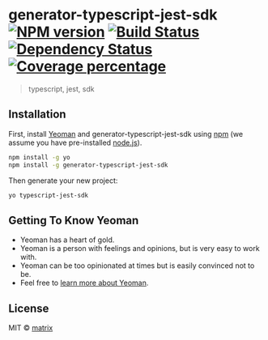 # generator-typescript-jest-sdk [![NPM version][npm-image]][npm-url] [![Build Status][travis-image]][travis-url] [![Dependency Status][daviddm-image]][daviddm-url] [![Coverage percentage][coveralls-image]][coveralls-url]
> typescript, jest, sdk

## Installation

First, install [Yeoman](http://yeoman.io) and generator-typescript-jest-sdk using [npm](https://www.npmjs.com/) (we assume you have pre-installed [node.js](https://nodejs.org/)).

```bash
npm install -g yo
npm install -g generator-typescript-jest-sdk
```

Then generate your new project:

```bash
yo typescript-jest-sdk
```


## Getting To Know Yeoman

 * Yeoman has a heart of gold.
 * Yeoman is a person with feelings and opinions, but is very easy to work with.
 * Yeoman can be too opinionated at times but is easily convinced not to be.
 * Feel free to [learn more about Yeoman](http://yeoman.io/).

## License

MIT © [matrix]()


[npm-image]: https://badge.fury.io/js/generator-typescript-jest-sdk.svg
[npm-url]: https://npmjs.org/package/generator-typescript-jest-sdk
[travis-image]: https://travis-ci.org/dkypooh/generator-typescript-jest-sdk.svg?branch=master
[travis-url]: https://travis-ci.org/dkypooh/generator-typescript-jest-sdk
[daviddm-image]: https://david-dm.org/dkypooh/generator-typescript-jest-sdk.svg?theme=shields.io
[daviddm-url]: https://david-dm.org/dkypooh/generator-typescript-jest-sdk
[coveralls-image]: https://coveralls.io/repos/dkypooh/generator-typescript-jest-sdk/badge.svg
[coveralls-url]: https://coveralls.io/r/dkypooh/generator-typescript-jest-sdk
